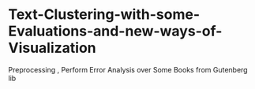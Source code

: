 # Text-Clustering-with-some-Evaluations-and-new-ways-of-Visualization
Preprocessing , Perform Error Analysis over Some Books from Gutenberg lib  
